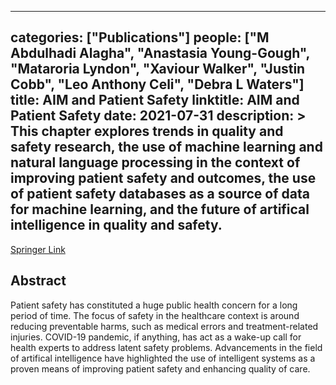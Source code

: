 
---
categories: ["Publications"]
people: ["M Abdulhadi Alagha", "Anastasia Young-Gough", "Mataroria Lyndon", "Xaviour Walker", "Justin Cobb", "Leo Anthony Celi", "Debra L Waters"]
title: AIM and Patient Safety
linktitle: AIM and Patient Safety
date: 2021-07-31
description: >
 This chapter explores trends in quality and safety research, the use of machine learning and natural language processing in the context of improving patient safety and outcomes, the use of patient safety databases as a source of data for machine learning, and the future of artifical intelligence in quality and safety.
---

<a href="https://link.springer.com/referenceworkentry/10.1007/978-3-030-58080-3_272-1" target="_blank">Springer Link</a>

## Abstract

Patient safety has constituted a huge public health concern for a long period of time. The focus of safety in the healthcare context is around reducing preventable harms, such as medical errors and treatment-related injuries. COVID-19 pandemic, if anything, has act as a wake-up call for health experts to address latent safety problems. Advancements in the field of artifical intelligence have highlighted the use of intelligent systems as a proven means of improving patient safety and enhancing quality of care.